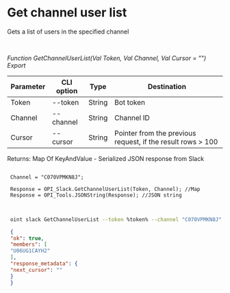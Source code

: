 ﻿---
sidebar_position: 2
---

# Get channel user list
 Gets a list of users in the specified channel




<br/>


*Function GetChannelUserList(Val Token, Val Channel, Val Cursor = "") Export*

 | Parameter | CLI option | Type | Destination |
 |-|-|-|-|
 | Token | --token | String | Bot token |
 | Channel | --channel | String | Channel ID |
 | Cursor | --cursor | String | Pointer from the previous request, if the result rows > 100 |

 
 Returns: Map Of KeyAndValue - Serialized JSON response from Slack


```bsl title="Code example"
 
 Channel = "C070VPMKN8J";
 
 Response = OPI_Slack.GetChannelUserList(Token, Channel); //Map
 Response = OPI_Tools.JSONString(Response); //JSON string
 
```
	


```sh title="CLI command example"
 
 oint slack GetChannelUserList --token %token% --channel "C070VPMKN8J" --cursor %cursor%

```

```json title="Result"
 {
 "ok": true,
 "members": [
 "U06UG1CAYH2"
 ],
 "response_metadata": {
 "next_cursor": ""
 }
 }
```
